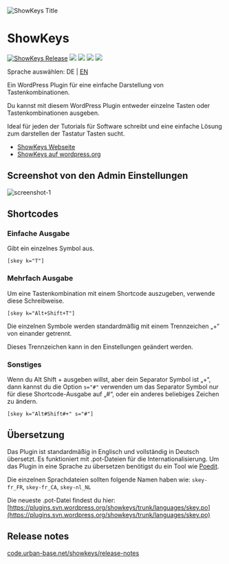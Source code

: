 ![ShowKeys Title](https://user-images.githubusercontent.com/8767638/156455013-19a4a069-13eb-4155-99cb-5614a67bc819.png)

# ShowKeys

[![ShowKeys Release](https://img.shields.io/github/v/release/mariojacob/showkeys)](https://github.com/mariojacob/showkeys/releases/) ![](https://img.shields.io/github/repo-size/mariojacob/showkeys) ![](https://img.shields.io/wordpress/plugin/wp-version/showkeys) ![](https://img.shields.io/wordpress/plugin/tested/showkeys) ![](https://img.shields.io/wordpress/plugin/required-php/showkeys)

Sprache auswählen: DE | [EN](./README.md)

Ein WordPress Plugin für eine einfache Darstellung von Tastenkombinationen.

Du kannst mit diesem WordPress Plugin entweder einzelne Tasten oder Tastenkombinationen ausgeben.

Ideal für jeden der Tutorials für Software schreibt und eine einfache Lösung zum darstellen der Tastatur Tasten sucht.

-   [ShowKeys Webseite](https://code.urban-base.net/showkeys/?utm_source=github)
-   [ShowKeys auf wordpress.org](https://wordpress.org/plugins/showkeys/)

## Screenshot von den Admin Einstellungen

![screenshot-1](https://ps.w.org/showkeys/assets/screenshot-1.png)

## Shortcodes

### Einfache Ausgabe

Gibt ein einzelnes Symbol aus.

```TXT
[skey k="T"]
```

### Mehrfach Ausgabe

Um eine Tastenkombination mit einem Shortcode auszugeben, verwende diese Schreibweise.

```TXT
[skey k="Alt+Shift+T"]
```

Die einzelnen Symbole werden standardmäßig mit einem Trennzeichen „+“ von einander getrennt.

Dieses Trennzeichen kann in den Einstellungen geändert werden.

### Sonstiges

Wenn du Alt Shift + ausgeben willst, aber dein Separator Symbol ist „+“, dann kannst du die Option `s="#"` verwenden um das Separator Symbol nur für diese Shortcode-Ausgabe auf „#“, oder ein anderes beliebiges Zeichen zu ändern.

```TXT
[skey k="Alt#Shift#+" s="#"]
```

## Übersetzung

Das Plugin ist standardmäßig in Englisch und vollständig in Deutsch übersetzt. Es funktioniert mit .pot-Dateien für die Internationalisierung. Um das Plugin in eine Sprache zu übersetzen benötigst du ein Tool wie [Poedit](https://www.poedit.net/).

Die einzelnen Sprachdateien sollten folgende Namen haben wie: `skey-fr_FR`, `skey-fr_CA`, `skey-nl_NL`

Die neueste .pot-Datei findest du hier: [https://plugins.svn.wordpress.org/showkeys/trunk/languages/skey.po](https://plugins.svn.wordpress.org/showkeys/trunk/languages/skey.po)

## Release notes

[code.urban-base.net/showkeys/release-notes](https://code.urban-base.net/showkeys/release-notes/?utm_source=github)
